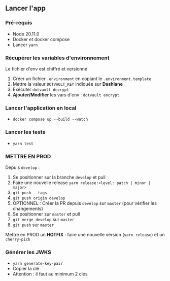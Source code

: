 ## Lancer l'app
### Pré-requis <a name="pré-requis"></a>
- Node 20.11.0
- Docker et docker compose
- Lancer `yarn`
### Récupérer les variables d'environnement
Le fichier d'env est chiffré et versionné
1. Créer un fichier `.environment` en copiant le `.environment.template`
2. Mettre la valeur `DOTVAULT_KEY` indiquée sur **Dashlane**
3. Exécuter `dotvault decrypt`
4. **Ajouter/Modifier** les vars d'env : `dotvault encrypt`

### Lancer l'application en local
- `docker compose up --build --watch`

### Lancer les tests
- `yarn test`

### METTRE EN PROD
Depuis `develop` :
  1. Se positionner sur la branche `develop` et pull
  2. Faire une nouvelle release `yarn release:<level: patch | minor | major>`
  3. `git push --tags`
  4. `git push origin develop`
  5. OPTIONNEL : Créer la PR depuis `develop` sur `master` (pour vérifier les changements)
  6. Se positionner sur `master` et pull
  7. `git merge develop` sur `master`
  8. `git push` sur `master`
   
Mettre en PROD un **HOTFIX** : faire une nouvelle version (`yarn release`) et un `cherry-pick`

### Générer les JWKS
- `yarn generate-key-pair`
- Copier la clé
- Attention : il faut au minimum 2 clés


